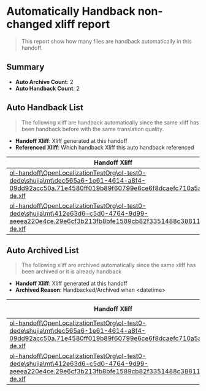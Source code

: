 # Automatically Handback non-changed xliff report
> This report show how many files are handback automatically in this handoff.

## Summary
* **Auto Archive Count**: 2
* **Auto Handback Count**: 2

## Auto Handback List
> The following xliff are handback automatically since the same xliff has been handback before with the same translation quality.

* **Handoff Xliff**: Xliff generated at this handoff
* **Referenced Xliff**: Which handback Xliff this auto handback referenced

| Handoff Xliff | Referenced Xliff | 
| --- | --- | 
| [ol-handoff\OpenLocalizationTestOrg\ol-test0-dede\shujia\mt\dec565a6-1e61-4614-a8f4-09dd92acc50a.71e4580ff019b89f60799e6ce6f8dcaefc710a5a.de-de.xlf](https://github.com/OpenLocalizationTestOrg/ol-test0-handoff/blob/42cb7f20bc16e9e91b05f312a1f26d335769911f/ol-handoff/OpenLocalizationTestOrg/ol-test0-dede/shujia/mt/dec565a6-1e61-4614-a8f4-09dd92acc50a.71e4580ff019b89f60799e6ce6f8dcaefc710a5a.de-de.xlf) | [ol-handback\OpenLocalizationTestOrg\ol-test0-dede\shujia\ht\dec565a6-1e61-4614-a8f4-09dd92acc50a.71e4580ff019b89f60799e6ce6f8dcaefc710a5a.de-de.xlf](https://github.com/OpenLocalizationTestOrg/ol-test0-handback/blob/36d3da509fe3f811905f1180e782d0b82aa77688/ol-handback/OpenLocalizationTestOrg/ol-test0-dede/shujia/ht/dec565a6-1e61-4614-a8f4-09dd92acc50a.71e4580ff019b89f60799e6ce6f8dcaefc710a5a.de-de.xlf) | 
| [ol-handoff\OpenLocalizationTestOrg\ol-test0-dede\shujia\mt\412e63d6-c5d0-4764-9d99-aeeea220e4ce.29e6cf3b213fb8bfe1589cb82f3351488c38811e.de-de.xlf](https://github.com/OpenLocalizationTestOrg/ol-test0-handoff/blob/42cb7f20bc16e9e91b05f312a1f26d335769911f/ol-handoff/OpenLocalizationTestOrg/ol-test0-dede/shujia/mt/412e63d6-c5d0-4764-9d99-aeeea220e4ce.29e6cf3b213fb8bfe1589cb82f3351488c38811e.de-de.xlf) | [ol-handback\OpenLocalizationTestOrg\ol-test0-dede\shujia\ht\412e63d6-c5d0-4764-9d99-aeeea220e4ce.29e6cf3b213fb8bfe1589cb82f3351488c38811e.de-de.xlf](https://github.com/OpenLocalizationTestOrg/ol-test0-handback/blob/36d3da509fe3f811905f1180e782d0b82aa77688/ol-handback/OpenLocalizationTestOrg/ol-test0-dede/shujia/ht/412e63d6-c5d0-4764-9d99-aeeea220e4ce.29e6cf3b213fb8bfe1589cb82f3351488c38811e.de-de.xlf) | 

## Auto Archived List
> The following xliff are archived automatically since the same xliff has been archived or it is already handback

* **Handoff Xliff**: Xliff generated at this handoff
* **Archived Reason**: Handbacked/Archived when &lt;datetime&gt;

| Handoff Xliff | Archived Reason | 
| --- | --- | 
| [ol-handoff\OpenLocalizationTestOrg\ol-test0-dede\shujia\mt\dec565a6-1e61-4614-a8f4-09dd92acc50a.71e4580ff019b89f60799e6ce6f8dcaefc710a5a.de-de.xlf](https://github.com/OpenLocalizationTestOrg/ol-test0-handoff/blob/42cb7f20bc16e9e91b05f312a1f26d335769911f/ol-handoff/OpenLocalizationTestOrg/ol-test0-dede/shujia/mt/dec565a6-1e61-4614-a8f4-09dd92acc50a.71e4580ff019b89f60799e6ce6f8dcaefc710a5a.de-de.xlf) | Handbacked | 
| [ol-handoff\OpenLocalizationTestOrg\ol-test0-dede\shujia\mt\412e63d6-c5d0-4764-9d99-aeeea220e4ce.29e6cf3b213fb8bfe1589cb82f3351488c38811e.de-de.xlf](https://github.com/OpenLocalizationTestOrg/ol-test0-handoff/blob/42cb7f20bc16e9e91b05f312a1f26d335769911f/ol-handoff/OpenLocalizationTestOrg/ol-test0-dede/shujia/mt/412e63d6-c5d0-4764-9d99-aeeea220e4ce.29e6cf3b213fb8bfe1589cb82f3351488c38811e.de-de.xlf) | Archived when 17/01/05 09:30 | 

